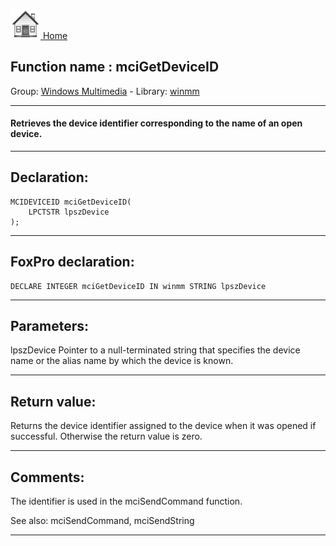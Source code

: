 [<img src="../../images/home.png"> Home ](https://github.com/VFPX/Win32API)  

## Function name : mciGetDeviceID
Group: [Windows Multimedia](../../functions_group.md#Windows_Multimedia)  -  Library: [winmm](../../Libraries.md#winmm)  
***  


#### Retrieves the device identifier corresponding to the name of an open device.
***  


## Declaration:
```foxpro  
MCIDEVICEID mciGetDeviceID(
	LPCTSTR lpszDevice
);  
```  
***  


## FoxPro declaration:
```foxpro  
DECLARE INTEGER mciGetDeviceID IN winmm STRING lpszDevice  
```  
***  


## Parameters:
lpszDevice
Pointer to a null-terminated string that specifies the device name or the alias name by which the device is known.  
***  


## Return value:
Returns the device identifier assigned to the device when it was opened if successful. Otherwise the return value is zero.  
***  


## Comments:
The identifier is used in the mciSendCommand function.  
  
See also: mciSendCommand, mciSendString   
  
***  

